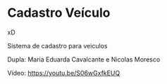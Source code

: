 # Cadastro Veículo
xD

  Sistema de cadastro para veiculos
  
  Dupla: Maria Eduarda Cavalcante e Nicolas Moresco
  
  Vídeo: https://youtu.be/S06wGxfkEUQ
  
